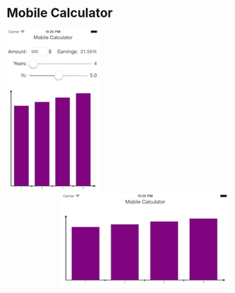 # Mobile Calculator

<img style="float: left; width: 210px;" src="https://raw.githubusercontent.com/emarashliev/Mobile-Calculator/master/screenshot1.png" /> <img style="float: right; width: 380px;" src="https://raw.githubusercontent.com/emarashliev/Mobile-Calculator/master/screenshot2.png" />
